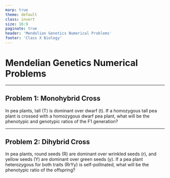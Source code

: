 ```yaml
---
marp: true
theme: default
class: invert
size: 16:9
paginate: true
header: 'Mendelian Genetics Numerical Problems'
footer: 'Class X Biology'
---
```


# Mendelian Genetics Numerical Problems

---

## Problem 1: Monohybrid Cross

In pea plants, tall (T) is dominant over dwarf (t). If a homozygous tall pea plant is crossed with a homozygous dwarf pea plant, what will be the phenotypic and genotypic ratios of the F1 generation?

---

## Problem 2: Dihybrid Cross

In pea plants, round seeds (R) are dominant over wrinkled seeds (r), and yellow seeds (Y) are dominant over green seeds (y). If a pea plant heterozygous for both traits (RrYy) is self-pollinated, what will be the phenotypic ratio of the offspring?
